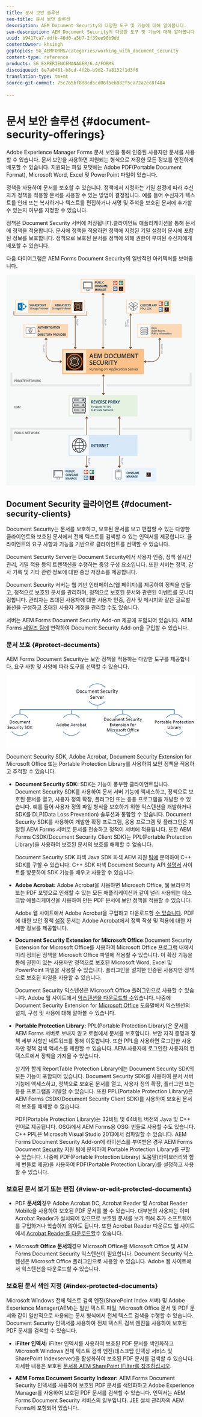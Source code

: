 ```yaml
---
title: 문서 보안 솔루션
seo-title: 문서 보안 솔루션
description: AEM Document Security의 다양한 도구 및 기능에 대해 알아봅니다.
seo-description: AEM Document Security의 다양한 도구 및 기능에 대해 알아봅니다.
uuid: b9417ca7-ddfb-46d0-a5b7-2f39ee90b9dd
contentOwner: khsingh
geptopics: SG_AEMFORMS/categories/working_with_document_security
content-type: reference
products: SG_EXPERIENCEMANAGER/6.4/FORMS
discoiquuid: 8e7a8481-b8cd-4f2b-b9d2-7a8132f1d3f6
translation-type: tm+mt
source-git-commit: 75c765bf8d8cd5cd06f5eb882f5ca72a2ec8f484

---
```



# 문서 보안 솔루션 {#document-security-offerings}

Adobe Experience Manager Forms 문서 보안을 통해 인증된 사용자만 문서를 사용할 수 있습니다. 문서 보안을 사용하면 지원되는 형식으로 저장한 모든 정보를 안전하게 배포할 수 있습니다. 지원되는 파일 포맷에는 Adobe PDF(Portable Document Format), Microsoft Word, Excel 및 PowerPoint 파일이 있습니다.

정책을 사용하여 문서를 보호할 수 있습니다. 정책에서 지정하는 기밀 설정에 따라 수신자가 정책을 적용할 문서를 사용할 수 있는 방법이 결정됩니다. 예를 들어 수신자가 텍스트를 인쇄 또는 복사하거나 텍스트를 편집하거나 서명 및 주석을 보호된 문서에 추가할 수 있는지 여부를 지정할 수 있습니다.

정책은 Document Security 서버에 저장됩니다.클라이언트 애플리케이션을 통해 문서에 정책을 적용합니다. 문서에 정책을 적용하면 정책에 지정된 기밀 설정이 문서에 포함된 정보를 보호합니다. 정책으로 보호된 문서를 정책에 의해 권한이 부여된 수신자에게 배포할 수 있습니다.

다음 다이어그램은 AEM Forms Document Security의 일반적인 아키텍처를 보여줍니다.

![Document Security - 권장 아키텍처](do-not-localize/document_security_architecture.png)

## Document Security 클라이언트 {#document-security-clients}

Document Security는 문서를 보호하고, 보호된 문서를 보고 편집할 수 있는 다양한 클라이언트와 보호된 문서에서 전체 텍스트를 검색할 수 있는 인덱서를 제공합니다. 클라이언트의 요구 사항과 기능을 기반으로 클라이언트를 선택할 수 있습니다.

Document Security Server는 Document Security에서 사용자 인증, 정책 실시간 관리, 기밀 적용 등의 트랜잭션을 수행하는 중앙 구성 요소입니다. 또한 서버는 정책, 감사 기록 및 기타 관련 정보에 대한 중앙 저장소를 제공합니다.

Document Security 서버는 웹 기반 인터페이스(웹 페이지)를 제공하여 정책을 만들고, 정책으로 보호된 문서를 관리하며, 정책으로 보호된 문서와 관련된 이벤트를 모니터링합니다. 관리자는 초대된 사용자에 대한 사용자 인증, 감사 및 메시지와 같은 글로벌 옵션을 구성하고 초대된 사용자 계정을 관리할 수도 있습니다.

서버는 AEM Forms Document Security Add-on 제공에 포함되어 있습니다. AEM Forms [세일즈 팀에](https://www.adobe.com/products/request-consultation/marketing-cloud.html?s_osc=70114000002JNwKAAW&amp;s_iid=70114000002JHs3AAG) 연락하여 Document Security Add-on을 구입할 수 있습니다.

### 문서 보호 {#protect-documents}

AEM Forms Document Security는 보안 정책을 적용하는 다양한 도구를 제공합니다. 요구 사항 및 사양에 따라 도구를 선택할 수 있습니다.

![문서 보안 솔루션](assets/document-security-offerings.png)

Document Security SDK, Adobe Acrobat, Document Security Extension for Microsoft Office 또는 Portable Protection Library를 사용하여 보안 정책을 적용하고 추적할 수 있습니다.

* **Document Security SDK:** SDK는 기능이 풍부한 클라이언트입니다. Document Security SDK를 사용하여 문서 서버 기능에 액세스하고, 정책으로 보호된 문서를 열고, 사용자 정의 확장, 플러그인 또는 응용 프로그램을 개발할 수 있습니다. 예를 들어 사용자 정의 파일 형식을 보호하기 위한 익스텐션을 개발하거나 SDK를 DLP(Data Loss Prevention) 솔루션과 통합할 수 있습니다. Document Security SDK를 사용하여 개발한 확장 프로그램, 응용 프로그램 및 플러그인은 지정된 AEM Forms 서버로 문서를 전송하고 정책이 서버에 적용됩니다. 또한 AEM Forms CSDK(Document Security Client SDK)는 PPL(Portable Protection Library)을 사용하여 보호된 문서의 보호를 해제할 수 없습니다.

   Document Security SDK 파섹 Java SDK 파섹 AEM 지원 [팀에](https://helpx.adobe.com/kr/marketing-cloud/contact-support.html) 문의하여 C++ SDK를 구할 수 있습니다. C++ SDK 파섹 Document Security API [설명서](https://help.adobe.com/en_US/livecycle/11.0/Services/WS92d06802c76abadb76c48dfe12dbeb3e281-7ff0.2.html) 사이트를 방문하여 SDK 기능을 배우고 사용할 수 있습니다.

* **Adobe Acrobat:** Adobe Acrobat을 사용하면 Microsoft Office, 웹 브라우저 또는 PDF 포맷으로 인쇄할 수 있는 모든 애플리케이션과 같이 널리 사용되는 데스크탑 애플리케이션을 사용하여 만든 PDF 문서에 보안 정책을 적용할 수 있습니다.

   Adobe 웹 사이트에서 Adobe Acrobat을 구입하고 다운로드할 [수 있습니다](https://acrobat.adobe.com/us/en/free-trial-download.html). PDF에 대한 보안 정책 [설정](https://helpx.adobe.com/acrobat/using/setting-security-policies-pdfs.html) 문서는 Adobe Acrobat에서 정책 작성 및 적용에 대한 자세한 정보를 제공합니다.

* **Document Security Extension for Microsoft Office**:Document Security Extension for Microsoft Office를 사용하여 Microsoft Office 프로그램 내에서 미리 정의된 정책을 Microsoft Office 파일에 적용할 수 있습니다. 이 확장 기능을 통해 권한이 있는 사용자만 정책으로 보호된 Microsoft Word, Excel 및 PowerPoint 파일을 사용할 수 있습니다. 플러그인을 설치한 인증된 사용자만 정책으로 보호된 파일을 사용할 수 있습니다.

   Document Security 익스텐션은 Microsoft Office 플러그인으로 사용할 수 있습니다. Adobe 웹 사이트에서 [익스텐션을 다운로드할 수](https://helpx.adobe.com/aem-forms/aem-document-security/download-installer.html)있습니다. 나중에 Document Security Extension for [Microsoft Office](https://helpx.adobe.com/aem-forms/aem-document-security/aem-document-security-extension-help.html) 도움말에서 익스텐션의 설치, 구성 및 사용에 대해 알아볼 수 있습니다.

* **Portable Protection Library:** PPL(Portable Protection Library)은 문서를 AEM Forms 서버로 보내지 않고 로컬에서 문서를 보호합니다. 보안 자격 증명과 정책 세부 사항만 네트워크를 통해 이동합니다. 또한 PPL을 사용하면 로그인한 사용자만 정책 검색 액세스를 제한할 수 있습니다. AEM 사용자에 로그인한 사용자의 컨텍스트에서 정책을 가져올 수 있습니다.

   상기와 함께 ReportTable Protection Library에는 Document Security SDK의 모든 기능이 포함되어 있습니다. Document Security SDK를 사용하여 문서 서버 기능에 액세스하고, 정책으로 보호된 문서를 열고, 사용자 정의 확장, 플러그인 또는 응용 프로그램을 개발할 수 있습니다. 또한 PPL(Portable Protection Library)은 AEM Forms CSDK(Document Security Client SDK)를 사용하여 보호된 문서의 보호를 해제할 수 없습니다.

   PDF(Portable Protection Library)는 32비트 및 64비트 버전의 Java 및 C++ 언어로 제공됩니다. OSGi에서 AEM Forms용 OSGi 번들로 사용할 수도 있습니다. C++ PPL은 Microsoft Visual Studio 2013에서 컴파일할 수 있습니다. AEM Forms Document Security Add-on에 라이선스를 부여받은 경우 AEM Forms Document [Security](https://helpx.adobe.com/kr/marketing-cloud/contact-support.html) 지원 팀에 문의하여 Portable Protection Library를 구할 수 있습니다. 나중에 PDF(Portable Protection Library) 도움말(라이브러리와 함께 번들로 제공)을 사용하여 PDF(Portable Protection Library)를 설정하고 사용할 수 있습니다.

### 보호된 문서 보기 또는 편집 {#view-or-edit-protected-documents}

* PDF **문서의**&#x200B;경우 Adobe Acrobat DC, Acrobat Reader 및 Acrobat Reader Mobile을 사용하여 보호된 PDF 문서를 볼 수 있습니다. 대부분의 사용자는 이미 Acrobat Reader가 설치되어 있으므로 보호된 문서를 보기 위해 추가 소프트웨어를 구입하거나 학습하지 않아도 됩니다. 또한 Acrobat Reader 다운로드 웹 사이트에서 [Acrobat Reader를 다운로드할](https://get.adobe.com/reader/)수 있습니다.

* Microsoft **Office 문서의**&#x200B;경우 Microsoft Office용 Microsoft Office 및 AEM Forms Document Security 익스텐션이 필요합니다. Document Security 익스텐션은 Microsoft Office 플러그인으로 사용할 수 있습니다. Adobe 웹 사이트에서 익스텐션을 다운로드할 수 있습니다.

### 보호된 문서 색인 지정 {#index-protected-documents}

Microsoft Windows 전체 텍스트 검색 엔진(SharePoint Index 서버) 및 Adobe Experience Manager(AEM)는 일반 텍스트 파일, Microsoft Office 문서 및 PDF 문서와 같이 일반적으로 사용되는 문서 형식에서 전체 텍스트 검색을 수행할 수 있습니다. Document Security 인덱서를 사용하여 전체 텍스트 검색 엔진을 사용하여 보호된 PDF 문서를 검색할 수 있습니다.

* **iFilter 인덱서:** iFilter 인덱서를 사용하여 보호된 PDF 문서를 색인화하고 Microsoft Windows 전체 텍스트 검색 엔진(데스크탑 인덱싱 서비스 및 SharePoint Indexserver)을 활성화하여 보호된 PDF 문서를 검색할 수 있습니다. 자세한 내용은 보호된 [문서용 AEM SharePoint IFilter를 참조하십시오](assets/sharepoint-ifilter-doc-security.pdf).

* **AEM Forms Document Security Indexer:** AEM Forms Document Security 인덱서를 사용하여 보호된 PDF 문서를 색인화하고 Adobe Experience Manager를 사용하여 보호된 PDF 문서를 검색할 수 있습니다. 인덱서는 AEM Forms Document Security 서비스의 일부입니다. JEE 설치 관리자의 AEM Forms에 포함되어 있습니다.


